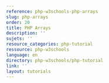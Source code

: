 ```yaml
---
reference: php-w3schools-php-arrays
slug: php-arrays
order: 20
title: PHP Arrays
description: ''
sujets: ''
resource_categories: php-tutorial
ressource: php-w3schools
language: en
directory: php-w3schools/php-tutorial
link: ''
layout: tutorials
---
```

